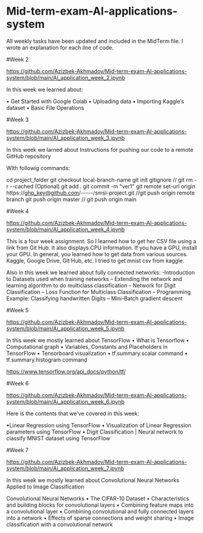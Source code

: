 # Mid-term-exam-AI-applications-system

All weekly tasks have been updated and included in the MidTerm file. I wrote an explanation for each line of code.



#Week 2

https://github.com/Azizbek-Akhmadov/Mid-term-exam-AI-applications-system/blob/main/AI_application_week_2.ipynb

In this week we learned about:

• Get Started with Google Colab
• Uploading data
• Importing Kaggle’s dataset
• Basic File Operations 

#Week 3

https://github.com/Azizbek-Akhmadov/Mid-term-exam-AI-applications-system/blob/main/AI_application_week_3.ipynb

In this week we larned about Instructions for pushing our code to a remote GitHub repository

WIth followig commands:

cd project_folder
git checkout local-branch-name
git init
gitignore // git rm -r --cached (Optional)
git add .
git commit -m "ver1"
git remote set-url origin https://ghp_key@github.com/-----/smsl-project.git
//git push origin remote branch
git push origin master
// git push origin main

#Week 4

https://github.com/Azizbek-Akhmadov/Mid-term-exam-AI-applications-system/blob/main/AI_application_week_4.ipynb

This is a four week assignment. So I learned how to get her CSV file using a link from Git Hub. It also displays
CPU information. If you have a GPU, install your GPU. In general, you learned how to get data from various
sources. Kaggle, Google Drive, Git Hub, etc. I tried to get mnist csv from kaggle. 

Also in this week we learned about fully connected networks:
-Introduction to Datasets used when training networks
– Extending the network and learning algorithm to do
multiclass classification
– Network for Digit Classification
– Loss Function for Multiclass Classification
– Programming Example: Classifying handwritten Digits
– Mini-Batch gradient descent

#Week 5

https://github.com/Azizbek-Akhmadov/Mid-term-exam-AI-applications-system/blob/main/Ai_application_week_5.ipynb

In this week we mostly learned about TensorFlow
• What is Tensorflow
• Computational graph
• Variables, Constants and Placeholders in TensorFlow
• Tensorboard visualization
• tf.summary.scalar command
• tf.summary.histogram command

https://www.tensorflow.org/api_docs/python/tf/

#Week 6 

https://github.com/Azizbek-Akhmadov/Mid-term-exam-AI-applications-system/blob/main/Ai_application_week_6.ipynb

Here is the contents that we've covered in this week:

•Linear Regression using TensorFlow
• Visualization of Linear Regression parameters using
TensorFlow
• Digit Classification | Neural network to classify MNIST
dataset using TensorFlow

#Week 7

https://github.com/Azizbek-Akhmadov/Mid-term-exam-AI-applications-system/blob/main/Ai_application_week_7.ipynb

In this week we mostly learned about Convolutional Neural Networks Applied to
Image Classification

Convolutional Neural Networks
• The CIFAR-10 Dataset
• Characteristics and building blocks for convolutional
layers
• Combining feature maps into a convolutional layer
• Combining convolutional and fully connected layers into a
network
• Effects of sparse connections and weight sharing
• Image classification with a convolutional network




